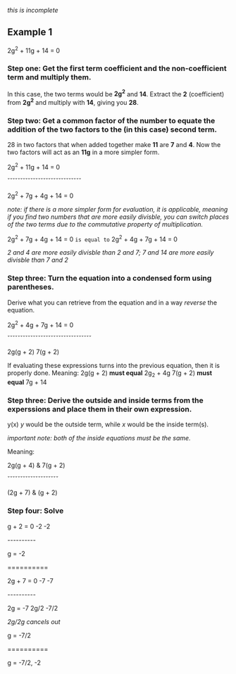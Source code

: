 *this is incomplete*

## Example 1
2g<sup>2</sup> + 11g + 14 = 0

### Step one: Get the first term coefficient and the non-coefficient term and multiply them.
In this case, the two terms would be **2g<sup>2</sup>** and **14**.
Extract the **2** (coefficient) from **2g<sup>2</sup>** and multiply with **14**, giving you **28**.

### Step two: Get a common factor of the number to equate the addition of the two factors to the (in this case) second term.
28 in two factors that when added together make **11** are **7** and **4**.
Now the two factors will act as an **11g** in a more simpler form.

2g<sup>2</sup> + 11g + 14 = 0

ˇˇˇˇˇˇˇˇˇˇˇˇˇˇˇˇˇˇˇˇˇˇˇˇˇˇˇˇˇ

2g<sup>2</sup> + 7g + 4g + 14 = 0

*note: if there is a more simpler form for evaluation, it is applicable, meaning if you find two numbers that are more easily divisble, you can switch places of the two terms due to the commutative property of multiplication.*

2g<sup>2</sup> + 7g + 4g + 14 = 0 `is equal to` 2g<sup>2</sup> + 4g + 7g + 14 = 0

*2 and 4 are more easily divisble than 2 and 7; 7 and 14 are more easily divisble than 7 and 2*

### Step three: Turn the equation into a condensed form using parentheses.
Derive what you can retrieve from the equation and in a way *reverse* the equation.

2g<sup>2</sup> + 4g + 7g + 14 = 0

ˇˇˇˇˇˇˇˇˇˇˇˇˇˇˇˇˇˇˇˇˇˇˇˇˇˇˇˇˇˇˇˇˇ

2g(g + 2) 7(g + 2)

If evaluating these expressions turns into the previous equation, then it is properly done.
Meaning:
2g(g + 2) **must equal** 2g<sub>2</sub> + 4g
7(g + 2) **must equal** 7g + 14

### Step three: Derive the outside and inside terms from the experssions and place them in their own expression.
y(x)
*y* would be the outside term, while *x* would be the inside term(s).

*important note: both of the inside equations must be the same.*

Meaning:

2g(g + 4) & 7(g + 2)

ˇˇˇˇˇˇˇˇˇˇˇˇˇˇˇˇˇˇˇˇ

(2g + 7) & (g + 2)

### Step four: Solve

g + 2 = 0
   -2  -2
   
\-\-\-\-\-\-\-\-\-\-

g = -2


\=\=\=\=\=\=\=\=\=\=


2g + 7 = 0
    -7  -7

\-\-\-\-\-\-\-\-\-\-

2g = -7
2g/2  -7/2

*2g/2g cancels out*

g = -7/2


\=\=\=\=\=\=\=\=\=\=


g = -7/2, -2
